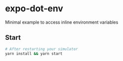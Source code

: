 # expo-dot-env

Minimal example to access inline environment variables

## Start

```bash
# After restarting your simulator
yarn install && yarn start
```
